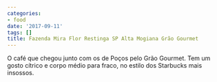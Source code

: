 ```yaml
---
categories:
- food
date: '2017-09-11'
tags: []
title: Fazenda Mira Flor Restinga SP Alta Mogiana Grão Gourmet
---
```


O café que chegou junto com os de Poços pelo Grão Gourmet. Tem um gosto cítrico e corpo médio para fraco, no estilo dos Starbucks mais insossos.
